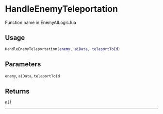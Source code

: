 # HandleEnemyTeleportation
Function name in EnemyAILogic.lua
## Usage
```lua
HandleEnemyTeleportation(enemy, aiData, teleportToId)
```
## Parameters
`enemy`, `aiData`, `teleportToId`
## Returns
`nil`

---